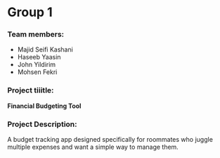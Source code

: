 # Group 1

### Team members:
- Majid Seifi Kashani
- Haseeb Yaasin
- John Yildirim
- Mohsen Fekri

### Project tiiitle:
**Financial Budgeting Tool**

### Project Description:
 A budget tracking app designed specifically for roommates who juggle multiple expenses and want a simple way to manage them.